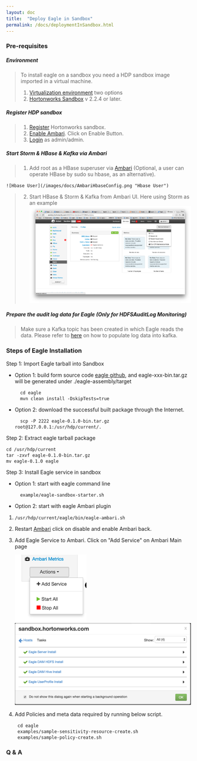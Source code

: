```yaml
---
layout: doc
title:  "Deploy Eagle in Sandbox"
permalink: /docs/deploymentInSandbox.html
---
```


### Pre-requisites

##### Environment
> To install eagle on a sandbox you need a HDP sandbox image imported in a virtual machine.
>
> 1. [Virtualization environment](http://hortonworks.com/products/hortonworks-sandbox/#install) two options
> 2. [Hortonworks Sandbox](http://hortonworks.com/products/hortonworks-sandbox/#install) v 2.2.4 or later.

##### Register HDP sandbox
> 1. [Register](http://127.0.0.1:8888/) Hortonworks sandbox.
> 2. [Enable Ambari](http://127.0.0.1:8000/). Click on Enable Button.
> 3. [Login](http://127.0.0.1:8080) as admin/admin.

##### Start Storm & HBase & Kafka via Ambari
> 1. Add root as a HBase superuser via [Ambari](http://127.0.0.1:8080/#/main/services/HBASE/configs) (Optional, a user can operate HBase by sudo su hbase, as an alternative).
>
    ![Hbase User](/images/docs/AmbariHbaseConfig.png "Hbase User")
> 2. Start HBase & Storm & Kafka from Ambari UI. Here using Storm as an example
![Restart Services](/images/docs/startStorm.png "Services")

##### Prepare the audit log data for Eagle (Only for HDFSAuditLog Monitoring)
> Make sure a Kafka topic has been created in which Eagle reads the data.
> Please refer to [here](/docs/importHDFSAuditLog.html) on how to populate log data into kafka.

### Steps of Eagle Installation

Step 1: Import Eagle tarball into Sandbox

* Option 1: build form source code [eagle github](https://github.corp.ebay.com/eagle/eagle/tree/release1.0), and eagle-xxx-bin.tar.gz will be generated under ./eagle-assembly/target

        cd eagle
        mvn clean install -DskipTests=true


* Option 2: download the successful built package through the Internet.

        scp -P 2222 eagle-0.1.0-bin.tar.gz root@127.0.0.1:/usr/hdp/current/.


Step 2: Extract eagle tarball package

    cd /usr/hdp/current
    tar -zxvf eagle-0.1.0-bin.tar.gz
    mv eagle-0.1.0 eagle


Step 3: Install Eagle service in sandbox

* Option 1: start with eagle command line

        example/eagle-sandbox-starter.sh

* Option 2: start with eagle Ambari plugin
1. `/usr/hdp/current/eagle/bin/eagle-ambari.sh`

2. Restart [Ambari](http://127.0.0.1:8000/) click on disable and enable Ambari back.

3. Add Eagle Service to Ambari. Click on "Add Service" on Ambari Main page

    ![AddService](/images/docs/AddService.png "AddService")
    ![Eagle Services](/images/docs/EagleServiceSuccess.png "Eagle Services")

4. Add Policies and meta data required by running below script.

        cd eagle
        examples/sample-sensitivity-resource-create.sh
        examples/sample-policy-create.sh


### **Q & A**